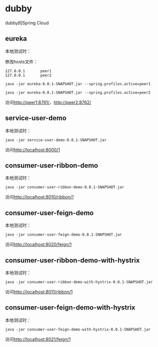 # dubby

dubby的Spring Cloud


## eureka

本地测试时：

修改hosts文件：

```
127.0.0.1       peer1
127.0.0.1       peer2
```

```
java -jar eureka-0.0.1-SNAPSHOT.jar --spring.profiles.active=peer1
```

```
java -jar eureka-0.0.1-SNAPSHOT.jar --spring.profiles.active=peer2
```

访问[http://peer1:8761/](http://peer1:8761/)，[http://peer2:8762/](http://peer2:8762/)

## service-user-demo

本地测试时：

```
java -jar service-user-demo-0.0.1-SNAPSHOT.jar
```

访问[http://localhost:8000/1](http://localhost:8000/1)

## consumer-user-ribbon-demo

本地测试时：

```
java -jar consumer-user-ribbon-demo-0.0.1-SNAPSHOT.jar
```

访问[http://localhost:8010/ribbon/1](http://localhost:8010/ribbon/1)

## consumer-user-feign-demo

本地测试时：

```
java -jar consumer-user-feign-demo-0.0.1-SNAPSHOT.jar
```

访问[http://localhost:8020/feign/1](http://localhost:8020/feign/1)

## consumer-user-ribbon-demo-with-hystrix

本地测试时：

```
java -jar consumer-user-ribbon-demo-with-hystrix-0.0.1-SNAPSHOT.jar
```

访问[http://localhost:8011/ribbon/1](http://localhost:8011/ribbon/1)

## consumer-user-feign-demo-with-hystrix

本地测试时：

```
java -jar consumer-user-feign-demo-with-hystrix-0.0.1-SNAPSHOT.jar
```

访问[http://localhost:8021/feign/1](http://localhost:8021/feign/1)